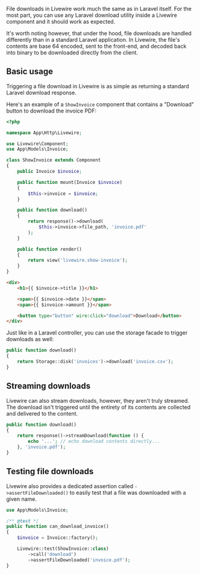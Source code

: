 
File downloads in Livewire work much the same as in Laravel itself. For the most part, you can use any Laravel download utility inside a Livewire component and it should work as expected.

It's worth noting however, that under the hood, file downloads are handled differently than in a standard Laravel application. In Livewire, the file's contents are base 64 encoded, sent to the front-end, and decoded back into binary to be downloaded directly from the client.

## Basic usage

Triggering a file download in Livewire is as simple as returning a standard Laravel download response.

Here's an example of a `ShowInvoice` component that contains a "Download" button to download the invoice PDF:

```php
<?php

namespace App\Http\Livewire;

use Livewire\Component;
use App\Models\Invoice;

class ShowInvoice extends Component
{
    public Invoice $invoice;

    public function mount(Invoice $invoice)
    {
        $this->invoice = $invoice;
    }

    public function download()
    {
        return response()->download(
            $this->invoice->file_path, 'invoice.pdf'
        );
    }

    public function render()
    {
        return view('livewire.show-invoice');
    }
}
```

```html
<div>
    <h1>{{ $invoice->title }}</h1>

    <span>{{ $invoice->date }}</span>
    <span>{{ $invoice->amount }}</span>

    <button type="button" wire:click="download">Download</button>
</div>
```

Just like in a Laravel controller, you can use the storage facade to trigger downloads as well:

```php
public function download()
{
    return Storage::disk('invoices')->download('invoice.csv');
}
```

## Streaming downloads

Livewire can also stream downloads, however, they aren't truly streamed. The download isn't triggered until the entirety of its contents are collected and delivered to the content.

```php
public function download()
{
    return response()->streamDownload(function () {
        echo '...'; // echo download contents directly...
    }, 'invoice.pdf');
}
```

## Testing file downloads

Livewire also provides a dedicated assertion called `->assertFileDownloaded()` to easily test that a file was downloaded with a given name.

```php
use App\Models\Invoice;

/** @test */
public function can_download_invoice()
{
    $invoice = Invoice::factory();

    Livewire::test(ShowInvoice::class)
        ->call('download')
        ->assertFileDownloaded('invoice.pdf');
}
```
